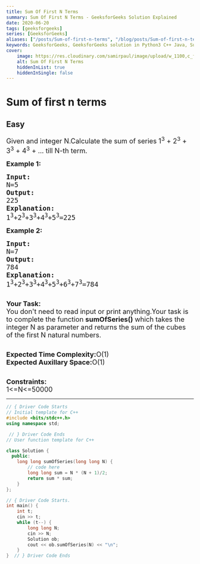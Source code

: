 ```yaml
---
title: Sum Of First N Terms
summary: Sum Of First N Terms - GeeksforGeeks Solution Explained
date: 2020-06-20
tags: [geeksforgeeks]
series: [GeeksforGeeks]
aliases: ["/posts/Sum-of-first-n-terms", "/blog/posts/Sum-of-first-n-terms", "/Sum-of-first-n-terms", "/blog/Sum-of-first-n-terms",]
keywords: GeeksforGeeks, GeeksforGeeks solution in Python3 C++ Java, Sum Of First N Terms solution
cover:
    image: https://res.cloudinary.com/samirpaul/image/upload/w_1100,c_fit,co_rgb:FFFFFF,l_text:Arial_70_bold:Sum Of First N Terms - Solution Explained/problem-solving.webp
    alt: Sum Of First N Terms
    hiddenInList: true
    hiddenInSingle: false
---
```



# Sum of first n terms
## Easy
<div class="problem-statement">
                <p></p><p><span style="font-size:18px">Given and integer N.Calculate&nbsp;the sum of series 1<sup>3</sup> + 2<sup>3</sup> + 3<sup>3</sup> + 4<sup>3</sup> + …&nbsp;till N-th term.</span></p>

<p><strong><span style="font-size:18px">Example 1:</span></strong></p>

<pre><span style="font-size:18px"><strong>Input:</strong>
N=5
<strong>Output:</strong>
225
<strong>Explanation:</strong>
1<sup>3</sup>+2<sup>3</sup>+3<sup>3</sup>+4<sup>3</sup>+5<sup>3</sup>=225</span></pre>

<p><strong><span style="font-size:18px">Example 2:</span></strong></p>

<pre><span style="font-size:18px"><strong>Input:</strong>
N=7
<strong>Output:</strong>
784
<strong>Explanation:</strong>
1<sup>3</sup>+2<sup>3</sup>+3<sup>3</sup>+4<sup>3</sup>+5<sup>3</sup>+6<sup>3</sup>+7<sup>3</sup>=784</span></pre>

<p><br>
<span style="font-size:18px"><strong>Your Task:</strong><br>
You don't need to read input or print anything.Your task is to complete the function <strong>sumOfSeries()</strong> which takes the integer N as parameter and returns the sum of the cubes of the first N natural numbers.</span></p>

<p><br>
<span style="font-size:18px"><strong>Expected Time Complexity:</strong>O(1)<br>
<strong>Expected Auxillary Space:</strong>O(1)</span></p>

<p><br>
<span style="font-size:18px"><strong>Constraints:</strong><br>
1&lt;=N&lt;=50000</span></p>
 <p></p>
            </div>

---




```cpp
// { Driver Code Starts
// Initial template for C++
#include <bits/stdc++.h>
using namespace std;

 // } Driver Code Ends
// User function template for C++

class Solution {
  public:
    long long sumOfSeries(long long N) {
        // code here
        long long sum = N * (N + 1)/2;
        return sum * sum;
    }
};

// { Driver Code Starts.
int main() {
    int t;
    cin >> t;
    while (t--) {
        long long N;
        cin >> N;
        Solution ob;
        cout << ob.sumOfSeries(N) << "\n";
    }
}  // } Driver Code Ends
```
